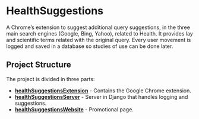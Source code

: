 # HealthSuggestions

A Chrome’s extension to suggest additional query suggestions, in the three main search engines (Google, Bing, Yahoo), related to Health. It provides lay and scientific terms related with the original query. Every user movement is logged and saved in a database so studies of use can be done later.

## Project Structure

The project is divided in three parts:
 - [**healthSuggestionsExtension**](healthSuggestionsExtension) - Contains the Google Chrome extension.
 - [**healthSuggestionsServer**](healthSuggestionsServer) - Server in Django that handles logging and suggestions.
 - [**healthSuggestionsWebsite**](healthSuggestionsWebsite) - Promotional page.
 
 
